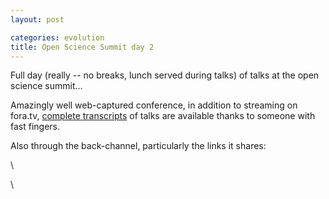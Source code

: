 ```yaml
---
layout: post

categories: evolution
title: Open Science Summit day 2
---
```







 








Full day (really -- no breaks, lunch served during talks) of talks at
the open science summit...

Amazingly well web-captured conference, in addition to streaming on
fora.tv, [complete
transcripts](http://gnusha.org/transcripts/open-science-summit-2010/ "http://gnusha.org/transcripts/open-science-summit-2010/")
of talks are available thanks to someone with fast fingers.

Also through the back-channel, particularly the links it shares:

\

\

